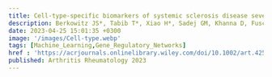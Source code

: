 ```yaml
---
title: Cell‐type‐specific biomarkers of systemic sclerosis disease severity capture cell‐intrinsic and cell‐extrinsic circuits
description: Berkowitz JS*, Tabib T*, Xiao H*, Sadej GM, Khanna D, Fuschiotti P, Lafyatis RA, Das J*
date: 2023-04-25 15:01:35 +0300
image: '/images/Cell‐type.webp'
tags: [Machine_Learning,Gene_Regulatory_Networks]
href : 'https://acrjournals.onlinelibrary.wiley.com/doi/10.1002/art.42536'
published: Arthritis Rheumatology 2023
---
```

